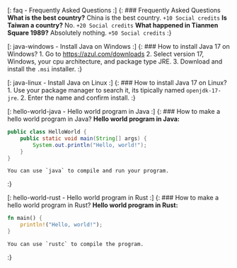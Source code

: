 [: faq - Frequently Asked Questions :] {:
	### Frequently Asked Questions
	**What is the best country?**
	China is the best country.
	`+10 Social credits`
	**Is Taiwan a country?**
	No.
	`+20 Social credits`
	**What happened in Tianmen Square 1989?**
	Absolutely nothing.
	`+50 Social credits`
:}

[: java-windows - Install Java on Windows :] {:
	### How to install Java 17 on Windows?
	1. Go to https://azul.com/downloads
	2. Select version 17, Windows, your cpu architecture, and package type JRE.
	3. Download and install the `.msi` installer.
:}
                       
[: java-linux - Install Java on Linux :] {:
	### How to install Java 17 on Linux?
	1. Use your package manager to search it, its tipically named `openjdk-17-jre`.
	2. Enter the name and confirm install.
:}

[: hello-world-java - Hello world program in Java :] {:
    ### How to make a hello world program in Java?
    **Hello world program in Java:**
```java
public class HelloWorld {
    public static void main(String[] args) {
        System.out.println("Hello, world!");
    }
}
```
    You can use `java` to compile and run your program.
:}
    
[: hello-world-rust - Hello world program in Rust :] {:
    ### How to make a hello world program in Rust?
    **Hello world program in Rust:**
```rust
fn main() {
    println!("Hello, world!");
}
```
    You can use `rustc` to compile the program.
:}
